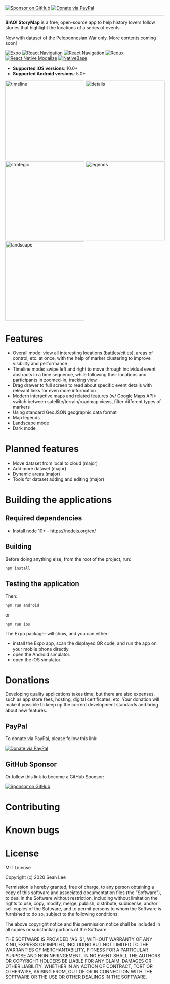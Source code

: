 [![Sponsor on GitHub](https://img.shields.io/badge/Sponsor-on%20GitHub-blueviolet)](https://github.com/sponsors/ilovepku) [![Donate via PayPal](https://img.shields.io/badge/Donate-via%20PayPal-%230d3685)](https://www.paypal.com/donate?hosted_button_id=EMK52WJM37KWY)

* * *

**BIAO! StoryMap** is a free, open-source app to help history lovers follow stories that highlight the locations of a series of events.

Now with dataset of the Peloponnesian War only. More contents coming soon!

[![Expo](https://img.shields.io/github/package-json/dependency-version/ilovepku/biao/expo)](https://github.com/expo/expo/blob/master/CHANGELOG.md) [![React Navigation](https://img.shields.io/github/package-json/dependency-version/ilovepku/biao/react-native-maps?color=%23f4b400)](https://github.com/react-native-maps/react-native-maps/blob/master/CHANGELOG.md) [![React Navigation](https://img.shields.io/github/package-json/dependency-version/ilovepku/biao/@react-navigation/native?color=%236b52ae)](https://github.com/react-navigation/react-navigation/blob/main/packages/native/CHANGELOG.md) [![Redux](https://img.shields.io/github/package-json/dependency-version/ilovepku/biao/redux?color=%23593d88)](https://github.com/reduxjs/redux/releases) [![React Native Modalize](https://img.shields.io/github/package-json/dependency-version/ilovepku/biao/react-native-modalize?color=%23D64292)](https://github.com/jeremybarbet/react-native-modalize/releases) [![NativeBase](https://img.shields.io/github/package-json/dependency-version/ilovepku/biao/native-base?color=%2300c497)](https://docs.nativebase.io/docs/release-notes/Release.html)

- **Supported iOS versions**: 10.0+
- **Supported Android versions**: 5.0+

<p float="left">
  <img src="https://seanlee.netlify.app/static/984cdcf952d1025c2225de06a214a1ad/ee604/timeline.png" alt="timeline" width="250">
  <img src="https://seanlee.netlify.app/static/e8ee4146ce8f8f0223d68d6d755ff8b7/ee604/details.png" alt="details" width="250">
  <img src="https://seanlee.netlify.app/static/18a54903e7e0b32622eee6dd8b4be6b8/ee604/strategic.png" alt="strategic" width="250">
  <img src="https://seanlee.netlify.app/static/5fb68ac002ed44b43efb2348882c72b8/ee604/legends.png" alt="legends" width="250">
  <img src="https://seanlee.netlify.app/static/31e38d38e70aaf27c855e175853ef20d/ee604/landscape.png" alt="landscape" width="250">
</p>

# Features
- Overall mode: view all interesting locations (battles/cities), areas of control, etc. at once, with the help of marker clustering to improve visibility and performance
- Timeline mode: swipe left and right to move through individual event abstracts in a time sequence, while following their locations and participants in zoomed-in, tracking view
- Drag drawer to full screen to read about specific event details with relevant links for even more information
- Modern interactive maps and related features (w/ Google Maps API): switch between satellite/terrain/roadmap views, filter different types of markers
- Using standard GeoJSON geographic data format
- Map legends
- Landscape mode
- Dark mode

# Planned features
- Move dataset from local to cloud (major)
- Add more dataset (major)
- Dynamic areas (major)
- Tools for dataset adding and editing (major)

# Building the applications

## Required dependencies

- Install node 10+ - https://nodejs.org/en/

## Building

Before doing anything else, from the root of the project, run:

	npm install
  
## Testing the application

Then:

	npm run android
or

	npm run ios
  
The Expo packager will show, and you can either:

- install the Expo app, scan the displayed QR code, and run the app on your mobile phone directly.
- open the Android simulator.
- open the iOS simulator.

# Donations

Developing quality applications takes time, but there are also expenses, such as app store fees, hosting, digital certificates, etc. Your donation will make it possible to keep up the current development standards and bring about new features.

## PayPal

To donate via PayPal, please follow this link:

[![Donate via PayPal](https://img.shields.io/badge/Donate-via%20PayPal-%230d3685)](https://www.paypal.com/donate?hosted_button_id=EMK52WJM37KWY)

## GitHub Sponsor

Or follow this link to become a GitHub Sponsor:

[![Sponsor on GitHub](https://img.shields.io/badge/Sponsor-on%20GitHub-blueviolet)](https://github.com/sponsors/ilovepku)

# Contributing

# Known bugs

# License

MIT License

Copyright (c) 2020 Sean Lee

Permission is hereby granted, free of charge, to any person obtaining a copy of this software and associated documentation files (the "Software"), to deal in the Software without restriction, including without limitation the rights to use, copy, modify, merge, publish, distribute, sublicense, and/or sell copies of the Software, and to permit persons to whom the Software is furnished to do so, subject to the following conditions:

The above copyright notice and this permission notice shall be included in all copies or substantial portions of the Software.

THE SOFTWARE IS PROVIDED "AS IS", WITHOUT WARRANTY OF ANY KIND, EXPRESS OR IMPLIED, INCLUDING BUT NOT LIMITED TO THE WARRANTIES OF MERCHANTABILITY, FITNESS FOR A PARTICULAR PURPOSE AND NONINFRINGEMENT. IN NO EVENT SHALL THE AUTHORS OR COPYRIGHT HOLDERS BE LIABLE FOR ANY CLAIM, DAMAGES OR OTHER LIABILITY, WHETHER IN AN ACTION OF CONTRACT, TORT OR OTHERWISE, ARISING FROM, OUT OF OR IN CONNECTION WITH THE SOFTWARE OR THE USE OR OTHER DEALINGS IN THE SOFTWARE.
